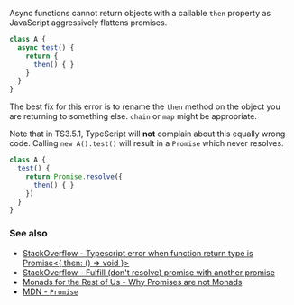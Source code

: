 Async functions cannot return objects with a callable `then` property as JavaScript aggressively flattens promises.

```ts
class A {
  async test() {
    return {
      then() { }
    }
  }
}
```

The best fix for this error is to rename the `then` method on the object you are returning to something else. `chain` or `map` might be appropriate.

Note that in TS3.5.1, TypeScript will **not** complain about this equally wrong code. Calling `new A().test()` will result in a `Promise` which never resolves.

```ts
class A {
  test() {
    return Promise.resolve({
      then() { }
    })
  }
}
```

### See also

- [StackOverflow - Typescript error when function return type is Promise<{ then: () => void }>](https://stackoverflow.com/questions/47111363/typescript-error-when-function-return-type-is-promise-then-void)
- [StackOverflow - Fulfill (don't resolve) promise with another promise](https://stackoverflow.com/questions/32168194/fulfill-dont-resolve-promise-with-another-promise)
- [Monads for the Rest of Us - Why Promises are not Monads](https://gist.github.com/fatcerberus/beae4d15842071eab24fca2f0740c2ef#monads-its-the-law)
- [MDN - `Promise`](https://developer.mozilla.org/en-US/docs/Web/JavaScript/Reference/Global_Objects/Promise)
